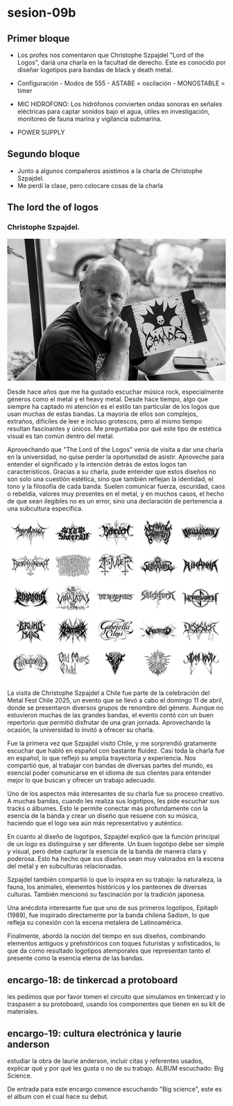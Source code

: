 # sesion-09b

## Primer bloque
- Los profes nos comentaron que Christophe Szpajdel "Lord of the Logos", dariá una charla en la facultad de derecho. Este es conocido por diseñar logotipos para bandas de black y death metal.
  
- Configuración - Modos de 555 - ASTABE = oscilación - MONOSTABLE = timer

- MIC HIDROFONO: Los hidrófonos convierten ondas sonoras en señales eléctricas para captar sonidos bajo el agua, útiles en investigación, monitoreo de fauna marina y vigilancia submarina.
- POWER SUPPLY

## Segundo bloque
- Junto a algunos compañeros asistimos a la charla de Christophe Szpajdel.
- Me perdí la clase, pero colocare cosas de la charla

## The lord the of logos
### Christophe Szpajdel.

![fotografía](./archivos/lordofthelogos.png)

Desde hace años que me ha gustado escuchar música rock, especialmente géneros como el metal y el heavy metal. Desde hace tiempo, algo que siempre ha captado mi atención es el estilo tan particular de los logos que usan muchas de estas bandas. La mayoría de ellos son complejos, extraños, difíciles de leer e incluso grotescos, pero al mismo tiempo resultan fascinantes y únicos. Me preguntaba por qué este tipo de estética visual es tan común dentro del metal.

Aprovechando que "The Lord of the Logos" venía de visita a dar una charla en la universidad, no quise perder la oportunidad de asistir. Aproveche para entender el significado y la intención detrás de estos logos tan característicos. Gracias a su charla, pude entender que estos diseños no son solo una cuestión estética, sino que también reflejan la identidad, el tono y la filosofía de cada banda. Suelen comunicar fuerza, oscuridad, caos o rebeldía, valores muy presentes en el metal, y en muchos casos, el hecho de que sean ilegibles no es un error, sino una declaración de pertenencia a una subcultura específica.

![fotografía](./archivos/logos.png)

La visita de Christophe Szpajdel a Chile fue parte de la celebración del Metal Fest Chile 2025, un evento que se llevó a cabo el domingo 11 de abril, donde se presentaron diversos grupos de renombre del género. Aunque no estuvieron muchas de las grandes bandas, el evento contó con un buen repertorio que permitió disfrutar de una gran jornada. Aprovechando la ocasión, la universidad lo invitó a ofrecer su charla.



Fue la primera vez que Szpajdel visitó Chile, y me sorprendió gratamente escuchar que habló en español con bastante fluidez. Casi toda la charla fue en español, lo que reflejó su amplia trayectoria y experiencia. Nos compartió que, al trabajar con bandas de diversas partes del mundo, es esencial poder comunicarse en el idioma de sus clientes para entender mejor lo que buscan y ofrecer un trabajo adecuado.

Uno de los aspectos más interesantes de su charla fue su proceso creativo. A muchas bandas, cuando les realiza sus logotipos, les pide escuchar sus tracks o álbumes. Esto le permite conectar más profundamente con la esencia de la banda y crear un diseño que resuene con su música, haciendo que el logo sea aún más representativo y auténtico.

En cuanto al diseño de logotipos, Szpajdel explicó que la función principal de un logo es distinguirse y ser diferente. Un buen logotipo debe ser simple y visual, pero debe capturar la esencia de la banda de manera clara y poderosa. Esto ha hecho que sus diseños sean muy valorados en la escena del metal y en subculturas relacionadas.

Szpajdel también compartió lo que lo inspira en su trabajo: la naturaleza, la fauna, los animales, elementos históricos y los panteones de diversas culturas. También mencionó su fascinación por la tradición japonesa.

Una anécdota interesante fue que uno de sus primeros logotipos, Epitaph (1989), fue inspirado directamente por la banda chilena Sadism, lo que refleja su conexión con la escena metalera de Latinoamérica.

Finalmente, abordó la noción del tiempo en sus diseños, combinando elementos antiguos y prehistóricos con toques futuristas y sofisticados, lo que da como resultado logotipos atemporales que representan tanto el presente como la esencia eterna de las bandas.










## encargo-18: de tinkercad a protoboard
les pedimos que por favor tomen el circuito que simulamos en tinkercad y lo traspasen a su protoboard, usando los componentes que tienen en su kit de materiales.

## encargo-19: cultura electrónica y laurie anderson
estudiar la obra de laurie anderson, incluir citas y referentes usados, explicar qué y por qué les gusta o no de su trabajo.
ALBUM escuchado: Big Science.

De entrada para este encargo comence escuchando "Big science", este es el album con el cual hace su debut. 



